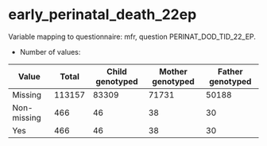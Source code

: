 # early_perinatal_death_22ep
Variable mapping to questionnaire: mfr, question PERINAT_DOD_TID_22_EP.
- Number of values:

| Value | Total | Child genotyped | Mother genotyped | Father genotyped |
| ----- | ----- | --------------- | ---------------- | ---------------- |
| Missing | 113157 | 83309 | 71731 | 50188 |
| Non-missing | 466 | 46 | 38 | 30 |
| Yes | 466 | 46 | 38 |30 |




